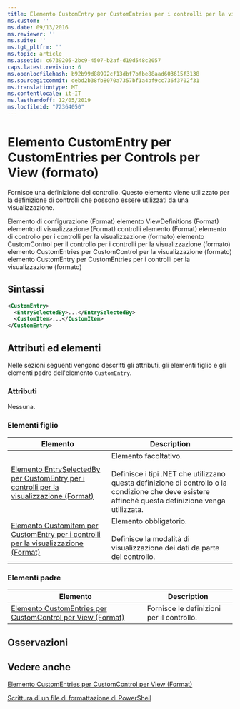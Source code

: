 ```yaml
---
title: Elemento CustomEntry per CustomEntries per i controlli per la visualizzazione (Format) | Microsoft Docs
ms.custom: ''
ms.date: 09/13/2016
ms.reviewer: ''
ms.suite: ''
ms.tgt_pltfrm: ''
ms.topic: article
ms.assetid: c6739205-2bc9-4507-b2af-d19d548c2057
caps.latest.revision: 6
ms.openlocfilehash: b92b99d88992cf13dbf7bfbe88aad603615f3138
ms.sourcegitcommit: debd2b38fb8070a7357bf1a4bf9cc736f3702f31
ms.translationtype: MT
ms.contentlocale: it-IT
ms.lasthandoff: 12/05/2019
ms.locfileid: "72364050"
---
```

# <a name="customentry-element-for-customentries-for-controls-for-view-format"></a>Elemento CustomEntry per CustomEntries per Controls per View (formato)

Fornisce una definizione del controllo. Questo elemento viene utilizzato per la definizione di controlli che possono essere utilizzati da una visualizzazione.

Elemento di configurazione (Format) elemento ViewDefinitions (Format) elemento di visualizzazione (Format) controlli elemento (Format) elemento di controllo per i controlli per la visualizzazione (formato) elemento CustomControl per il controllo per i controlli per la visualizzazione (formato) elemento CustomEntries per CustomControl per la visualizzazione (formato) elemento CustomEntry per CustomEntries per i controlli per la visualizzazione (formato)

## <a name="syntax"></a>Sintassi

```xml
<CustomEntry>
  <EntrySelectedBy>...</EntrySelectedBy>
  <CustomItem>...</CustomItem>
</CustomEntry>
```

## <a name="attributes-and-elements"></a>Attributi ed elementi

Nelle sezioni seguenti vengono descritti gli attributi, gli elementi figlio e gli elementi padre dell'elemento `CustomEntry`.

### <a name="attributes"></a>Attributi

Nessuna.

### <a name="child-elements"></a>Elementi figlio

|Elemento|Description|
|-------------|-----------------|
|[Elemento EntrySelectedBy per CustomEntry per i controlli per la visualizzazione (Format)](./entryselectedby-element-for-customentry-for-controls-for-view-format.md)|Elemento facoltativo.<br /><br /> Definisce i tipi .NET che utilizzano questa definizione di controllo o la condizione che deve esistere affinché questa definizione venga utilizzata.|
|[Elemento CustomItem per CustomEntry per i controlli per la visualizzazione (Format)](./customitem-element-for-customentry-for-controls-for-view-format.md)|Elemento obbligatorio.<br /><br /> Definisce la modalità di visualizzazione dei dati da parte del controllo.|

### <a name="parent-elements"></a>Elementi padre

|Elemento|Description|
|-------------|-----------------|
|[Elemento CustomEntries per CustomControl per View (Format)](./customentries-element-for-customcontrol-for-view-format.md)|Fornisce le definizioni per il controllo.|

## <a name="remarks"></a>Osservazioni

## <a name="see-also"></a>Vedere anche

[Elemento CustomEntries per CustomControl per View (Format)](./customentries-element-for-customcontrol-for-view-format.md)

[Scrittura di un file di formattazione di PowerShell](./writing-a-powershell-formatting-file.md)
